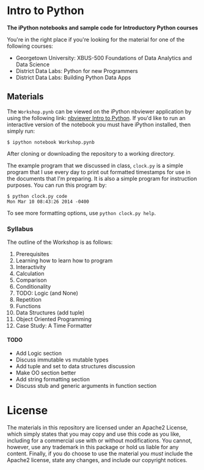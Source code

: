 Intro to Python
===============
**The iPython notebooks and sample code for Introductory Python courses**

You're in the right place if you're looking for the material for one of the following courses:

* Georgetown University: XBUS-500 Foundations of Data Analytics and Data Science
* District Data Labs: Python for new Programmers
* District Data Labs: Building Python Data Apps

## Materials ##
The `Workshop.pynb` can be viewed on the iPython nbviewer application by using the following link: [nbviewer Intro to Python](http://nbviewer.ipython.org/github/bbengfort/intro-to-python/blob/master/Workshop.ipynb). If you'd like to run an interactive version of the notebook you must have iPython installed, then simply run:

    $ ipython notebook Workshop.pynb

After cloning or downloading the repository to a working directory.

The example program that we discussed in class, `clock.py` is a simple program that I use every day to print out formatted timestamps for use in the documents that I'm preparing. It is also a simple program for instruction purposes. You can run this program by:
    
    $ python clock.py code
    Mon Mar 10 08:43:26 2014 -0400
    
To see more formatting options, use `python clock.py help`.

### Syllabus ###

The outline of the Workshop is as follows:

1. Prerequisites
2. Learning how to learn how to program
3. Interactivity
4. Calculation
5. Comparison
6. Conditionality
7. TODO: Logic (and None)
8. Repetition
9. Functions
10. Data Structures (add tuple)
11. Object Oriented Programming
12. Case Study: A Time Formatter

#### TODO ####
* Add Logic section
* Discuss immutable vs mutable types
* Add tuple and set to data structures discussion
* Make OO section better
* Add string formatting section
* Discuss stub and generic arguments in function section

# License ##
The materials in this repository are licensed under an Apache2 License, which simply states that you may copy and use this code as you like, including for a commercial use with or without modifications. You cannot, however, use any trademark in this package or hold us liable for any content. Finally, if you do choose to use the material you _must_ include the Apache2 license, state any changes, and include our copyright notices. 